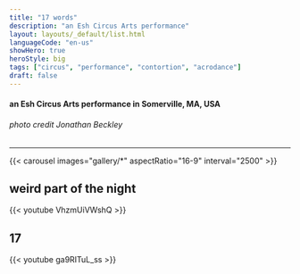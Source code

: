 ```yaml
---
title: "17 words"
description: "an Esh Circus Arts performance"
layout: layouts/_default/list.html
languageCode: "en-us"
showHero: true
heroStyle: big
tags: ["circus", "performance", "contortion", "acrodance"]
draft: false
---
```

#### an Esh Circus Arts performance in Somerville, MA, USA
###### photo credit Jonathan Beckley
---

{{< carousel images="gallery/*" aspectRatio="16-9" interval="2500" >}}

## weird part of the night

{{< youtube VhzmUiVWshQ >}}

## 17

{{< youtube ga9RITuL_ss >}}
